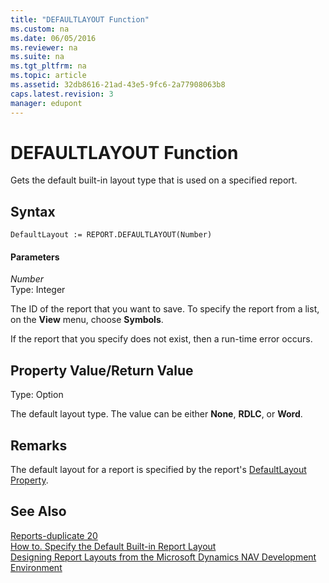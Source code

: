 ```yaml
---
title: "DEFAULTLAYOUT Function"
ms.custom: na
ms.date: 06/05/2016
ms.reviewer: na
ms.suite: na
ms.tgt_pltfrm: na
ms.topic: article
ms.assetid: 32db8616-21ad-43e5-9fc6-2a77908063b8
caps.latest.revision: 3
manager: edupont
---
```

# DEFAULTLAYOUT Function
Gets the default built\-in layout type that is used on a specified report.  
  
## Syntax  
  
```  
DefaultLayout := REPORT.DEFAULTLAYOUT(Number)  
```  
  
#### Parameters  
 *Number*  
 Type: Integer  
  
 The ID of the report that you want to save. To specify the report from a list, on the **View** menu, choose **Symbols**.  
  
 If the report that you specify does not exist, then a run\-time error occurs.  
  
## Property Value\/Return Value  
 Type: Option  
  
 The default layout type. The value can be either **None**, **RDLC**, or **Word**.  
  
## Remarks  
 The default layout for a report is specified by the report's [DefaultLayout Property](DefaultLayout-Property.md).  
  
## See Also  
 [Reports\-duplicate 20](Reports-duplicate-20.md)   
 [How to. Specify the Default Built\-in Report Layout](How-to.-Specify-the-Default-Built-in-Report-Layout.md)   
 [Designing Report Layouts from the Microsoft Dynamics NAV Development Environment](Designing-Report-Layouts-from-the-Microsoft-Dynamics-NAV-Development-Environment.md)